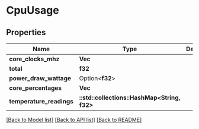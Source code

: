 # CpuUsage

## Properties

Name | Type | Description | Notes
------------ | ------------- | ------------- | -------------
**core_clocks_mhz** | **Vec<f32>** |  | 
**total** | **f32** |  | 
**power_draw_wattage** | Option<**f32**> |  | 
**core_percentages** | **Vec<f32>** |  | 
**temperature_readings** | **::std::collections::HashMap<String, f32>** |  | 

[[Back to Model list]](../README.md#documentation-for-models) [[Back to API list]](../README.md#documentation-for-api-endpoints) [[Back to README]](../README.md)


